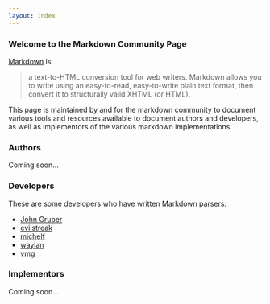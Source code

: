 ```yaml
---
layout: index
---
```

### Welcome to the Markdown Community Page
[Markdown][1] is:

> a text-to-HTML conversion tool for web writers. Markdown allows you to
> write using an easy-to-read, easy-to-write plain text format, then
> convert it to structurally valid XHTML (or HTML).

This page is maintained by and for the markdown community to document various
tools and resources available to document authors and developers, as well as
implementors of the various markdown implementations.

### Authors
Coming soon...

### Developers

These are some developers who have written Markdown parsers:

* [John Gruber](http://daringfireball.net/)
* [evilstreak](https://github.com/evilstreak)
* [michelf](https://github.com/michelf)
* [waylan](https://github.com/waylan)
* [vmg](https://github.com/vmg)


### Implementors
Coming soon...


[1]: http://daringfireball.net/projects/markdown/
